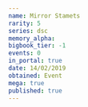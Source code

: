 ```yaml
---
name: Mirror Stamets
rarity: 5
series: dsc
memory_alpha:
bigbook_tier: -1
events: 0
in_portal: true
date: 14/02/2019
obtained: Event
mega: true
published: true
---
```



